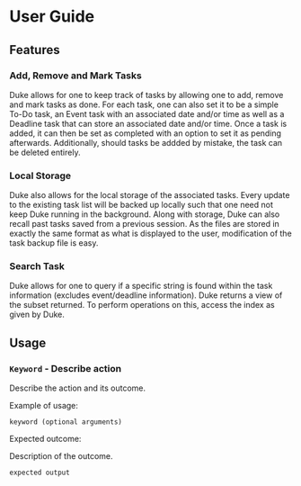 # User Guide

## Features 

### Add, Remove and Mark Tasks

Duke allows for one to keep track of tasks by allowing one to add, remove and mark tasks as done. For each task, one can also set it to be a simple To-Do task, an Event task with an associated date and/or time as well as a Deadline task that can store an associated date and/or time. Once a task is added, it can then be set as completed with an option to set it as pending afterwards. Additionally, should tasks be addded by mistake, the task can be deleted entirely.

### Local Storage

Duke also allows for the local storage of the associated tasks. Every update to the existing task list will be backed up locally such that one need not keep Duke running in the background. Along with storage, Duke can also recall past tasks saved from a previous session. As the files are stored in exactly the same format as what is displayed to the user, modification of the task backup file is easy.

### Search Task

Duke allows for one to query if a specific string is found within the task information (excludes event/deadline information). Duke returns a view of the subset returned. To perform operations on this, access the index as given by Duke.

## Usage

### `Keyword` - Describe action

Describe the action and its outcome.

Example of usage: 

`keyword (optional arguments)`

Expected outcome:

Description of the outcome.

```
expected output
```
